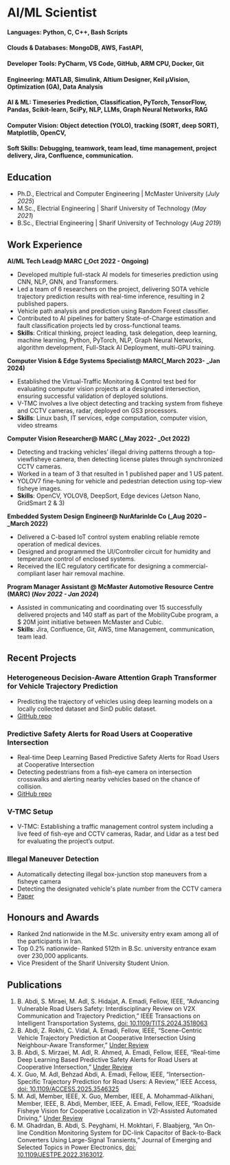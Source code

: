 # AI/ML Scientist

#### Languages: Python, C, C++, Bash Scripts
#### Clouds & Databases: MongoDB, AWS, FastAPI,
#### Developer Tools: PyCharm, VS Code, GitHub, ARM CPU, Docker, Git
#### Engineering: MATLAB, Simulink, Altium Designer, Keil μVision, Optimization (GA), Data Analysis
#### AI & ML: Timeseries Prediction, Classification, PyTorch, TensorFlow, Pandas, Scikit-learn, SciPy, NLP, LLMs, Graph Neural Networks, RAG
#### Computer Vision: Object detection (YOLO), tracking (SORT, deep SORT), Matplotlib, OpenCV,
#### Soft Skills: Debugging, teamwork, team lead, time management, project delivery, Jira, Confluence, communication.


## Education
- Ph.D., Electrical and Computer Engineering |   McMaster University (_July 2025_)								       		
- M.Sc., Electrial Engineering  |   Sharif University of Technology (_May 2021_)	 			        		
- B.Sc., Electrial Engineering  |   Sharif University of Technology (_Aug 2019_)

## Work Experience
**AI/ML Tech Lead@ MARC (_Oct 2022 - Ongoing)**
- Developed multiple full-stack AI models for timeseries prediction using CNN, NLP, GNN, and Transformers.
- Led a team of 6 researchers on the project, delivering SOTA vehicle trajectory prediction results with real-time inference, resulting in 2 published papers.
- Vehicle path analysis and prediction using Random Forest classifier.
- Contributed to AI pipelines for battery State-of-Charge estimation and fault classification projects led by cross-functional teams.
- **Skills**: Critical thinking, project leading, task delegation, deep learning, machine learning, Python, PyTorch, NLP, Graph Neural Networks, algorithm
development, Full-Stack AI Deployment, multi-GPU training.

**Computer Vision & Edge Systems Specialist@ MARC(_March 2023- _Jan 2024)**
- Established the Virtual-Traffic Monitoring & Control test bed for evaluating computer vision projects at a designated intersection, ensuring successful validation of deployed solutions.
- V-TMC involves a live object detecting and tracking system from fisheye and CCTV cameras, radar, deployed on GS3 processors.
- **Skills**: Linux bash, IT services, edge computation, computer vision, video streams

**Computer Vision Researcher@ MARC (_May 2022- _Oct 2022)**
- Detecting and tracking vehicles’ illegal driving patterns through a top-viewfisheye camera, then detecting license plates through synchronized CCTV cameras.
- Worked in a team of 3 that resulted in 1 published paper and 1 US patent.
- YOLOV7 fine-tuning for vehicle and pedestrian detection using top-view fisheye images.
- **Skills**: OpenCV, YOLOV8, DeepSort, Edge devices (Jetson Nano, GridSmart 2 & 3)

**Embedded System Design Engineer@ NurAfarinIde Co (_Aug 2020 – _March 2022)**
- Delivered a C-based IoT control system enabling reliable remote operation of medical devices.
- Designed and programmed the UI/Controller circuit for humidity and temperature control of enclosed systems.
- Received the IEC regulatory certificate for designing a commercial-compliant laser hair removal machine.

**Program Manager Assistant @ McMaster Automotive Resource Centre (MARC) (_Nov 2022 - Jan 2024_)**
- Assisted in communicating and coordinating over 15 successfully delivered projects and 140 staff as part of the MobilityCube program, a $ 20M joint initiative between McMaster and Cubic.
- **Skills**: Jira, Confluence, Git, AWS, time Management, communication, team lead.

## Recent Projects
### Heterogeneous Decision-Aware Attention Graph Transformer for Vehicle Trajectory Prediction
- Predicting the trajectory of vehicles using deep learning models on a locally collected dataset and SinD public dataset.
- [GitHub repo](https://github.com/abdibehzad96/HDAAGT.git)


### Predictive Safety Alerts for Road Users at Cooperative Intersection
- Real-time Deep Learning Based Predictive Safety Alerts for Road Users at Cooperative Intersection
- Detecting pedestrians from a fish-eye camera on intersection crosswalks and alerting nearby vehicles based on the chance of collision.
- [GitHub repo](https://github.com/abdibehzad96/PSA-RUCI.git)


### V-TMC Setup
- V-TMC: Establishing a traffic management control system including a live feed of fish-eye and CCTV cameras, Radar, and Lidar as a test bed for evaluating the project’s output.

### Illegal Maneuver Detection
- Automatically detecting illegal box-junction stop maneuvers from a fisheye camera
- Detecting the designated vehicle's plate number from the CCTV camera
- [Paper](https://doi.org/10.1109/IECON49645.2022.9968584)


## Honours and Awards
- Ranked 2nd nationwide in the M.Sc. university entry exam among all of the participants in Iran.
- Top 0.2% nationwide- Ranked 512th in B.Sc. university entrance exam over 230,000 applicants.
- Vice President of the Sharif University Student Union.

## Publications
1. B. Abdi, S. Miraei, M. Adl, S. Hidajat, A. Emadi, Fellow, IEEE, “Advancing Vulnerable Road Users Safety: Interdisciplinary Review on V2X Communication and Trajectory Prediction,” IEEE Transactions on Intelligent Transportation Systems, [doi: 10.1109/TITS.2024.3518063](https://doi.org/10.1109/TITS.2024.3518063)
2. B. Abdi, Z. Rokhi, C. Vidal, A. Emadi, Fellow, IEEE, “Scene-Centric Vehicle Trajectory Prediction at Cooperative Intersection Using Neighbour-Aware Transformer,” [Under Review](https://ieee-itss.org/pub/t-its/)
3. B. Abdi, S. Mirzaei, M. Adl, R. Ahmed, A. Emadi, Fellow, IEEE, “Real-time Deep Learning Based Predictive Safety Alerts for Road Users at Cooperative Intersection,” [Under Review](https://ieee-itss.org/pub/t-its/)
4. X. Guo, M. Adl, Behzad Abdi, A. Emadi, Fellow, IEEE, “Intersection-Specific Trajectory Prediction for Road Users: A Review,” IEEE Access, [doi: 10.1109/ACCESS.2025.3546325](https://doi.org/10.1109/ACCESS.2025.3546325) 
5. M. Adl, Member, IEEE, X. Guo, Member, IEEE, A. Mohammad-Alikhani, Member, IEEE, B. Abdi, Member, IEEE, A. Emadi, Fellow, IEEE, “Roadside Fisheye Vision for Cooperative Localization in V2I-Assisted Automated Driving,” [Under Review](https://ieee-itss.org/pub/oj-its/)
6. M. Ghadrdan, B. Abdi, S. Peyghami, H. Mokhtari, F. Blaabjerg, “An On-line Condition Monitoring System for DC-link Capacitor of Back-to-Back Converters Using Large-Signal Transients,” Journal of Emerging and Selected Topics in Power Electronics, [doi: 10.1109/JESTPE.2022.3163012](https://doi.org/10.1109/JESTPE.2022.3163012).
